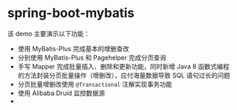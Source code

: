 # spring-boot-mybatis

该 demo 主要演示以下功能：

- 使用 MyBatis-Plus 完成基本的增删查改
- 分别使用 MyBatis-Plus 和 Pagehelper 完成分页查询
- 手写 Mapper 完成批量插入、删除和更新功能，同时新增 Java 8 函数式编程的方法封装分页批量操作（增删改），应付海量数据导致 SQL 语句过长的问题
- 分页批量增删改使用 `@Transactional` 注解实现事务功能
- 使用 Alibaba Druid 监控数据源
- 

